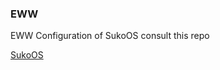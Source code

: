### EWW

EWW Configuration of SukoOS consult this repo

[SukoOS](https://github.com/n1ckisthereu/SukoOS)
